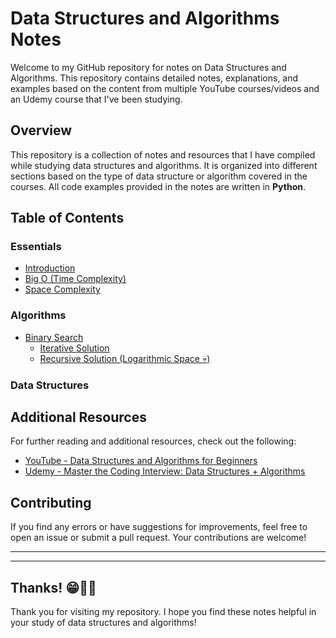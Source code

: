 # Data Structures and Algorithms Notes

Welcome to my GitHub repository for notes on Data Structures and Algorithms. This repository contains detailed notes, explanations, and examples based on the content from multiple YouTube courses/videos and an Udemy course that I've been studying.

## Overview

This repository is a collection of notes and resources that I have compiled while studying data structures and algorithms. It is organized into different sections based on the type of data structure or algorithm covered in the courses. All code examples provided in the notes are written in **Python**.

## Table of Contents
### Essentials
- [Introduction](./Essentials/Introduction%20to%20Algorithms.md)
- [Big O (Time Complexity)](./Essentials/Big%20O.md)
- [Space Complexity](./Essentials/Space%20Complexity.md)

### Algorithms
- [Binary Search](./Algorithms/Binary%20Search.md)
    - [Iterative Solution](./Code/binary_search.py)
    - [Recursive Solution (Logarithmic Space 💀)](./Code/recursive_binary_search.py)


### Data Structures


## Additional Resources

For further reading and additional resources, check out the following:

- [YouTube - Data Structures and Algorithms for Beginners](https://www.youtube.com/watch?v=8hly31xKli0)
- [Udemy - Master the Coding Interview: Data Structures + Algorithms](https://www.udemy.com/share/1013ja3@UoZnITuqjtzEvWtIWAPkTkKDdnCKbZDZO1xzrP6dz5BwieghiM_Rjx2so8TVlhL6/)

## Contributing
If you find any errors or have suggestions for improvements, feel free to open an issue or submit a pull request. Your contributions are welcome!


---
---
## Thanks! 😁👋🏽
Thank you for visiting my repository. I hope you find these notes helpful in your study of data structures and algorithms!